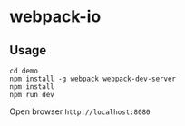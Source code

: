 # webpack-io

## Usage

```
cd demo
npm install -g webpack webpack-dev-server
npm install
npm run dev
```

Open browser `http://localhost:8080`

